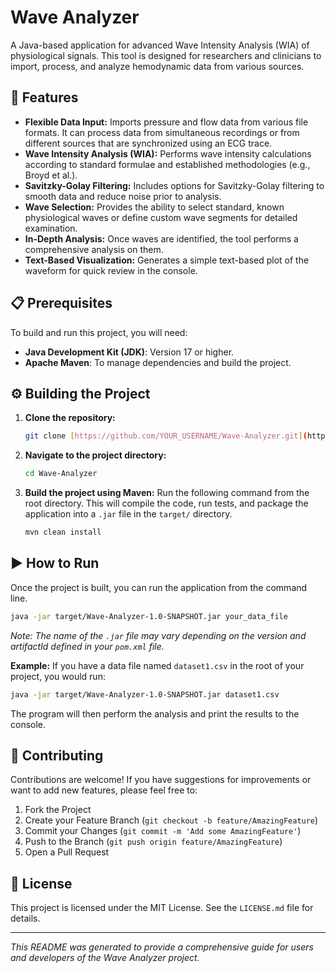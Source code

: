 # Wave Analyzer

A Java-based application for advanced Wave Intensity Analysis (WIA) of physiological signals. This tool is designed for researchers and clinicians to import, process, and analyze hemodynamic data from various sources.

## 🚀 Features

* **Flexible Data Input:** Imports pressure and flow data from various file formats. It can process data from simultaneous recordings or from different sources that are synchronized using an ECG trace.
* **Wave Intensity Analysis (WIA):** Performs wave intensity calculations according to standard formulae and established methodologies (e.g., Broyd et al.).
* **Savitzky-Golay Filtering:** Includes options for Savitzky-Golay filtering to smooth data and reduce noise prior to analysis.
* **Wave Selection:** Provides the ability to select standard, known physiological waves or define custom wave segments for detailed examination.
* **In-Depth Analysis:** Once waves are identified, the tool performs a comprehensive analysis on them.
* **Text-Based Visualization:** Generates a simple text-based plot of the waveform for quick review in the console.

## 📋 Prerequisites

To build and run this project, you will need:

* **Java Development Kit (JDK)**: Version 17 or higher.
* **Apache Maven**: To manage dependencies and build the project.

## ⚙️ Building the Project

1.  **Clone the repository:**
    ```bash
    git clone [https://github.com/YOUR_USERNAME/Wave-Analyzer.git](https://github.com/YOUR_USERNAME/Wave-Analyzer.git)
    ```
2.  **Navigate to the project directory:**
    ```bash
    cd Wave-Analyzer
    ```
3.  **Build the project using Maven:**
    Run the following command from the root directory. This will compile the code, run tests, and package the application into a `.jar` file in the `target/` directory.
    ```bash
    mvn clean install
    ```

## ▶️ How to Run

Once the project is built, you can run the application from the command line.

```bash
java -jar target/Wave-Analyzer-1.0-SNAPSHOT.jar your_data_file
```

*Note: The name of the `.jar` file may vary depending on the version and artifactId defined in your `pom.xml` file.*

**Example:**
If you have a data file named `dataset1.csv` in the root of your project, you would run:

```bash
java -jar target/Wave-Analyzer-1.0-SNAPSHOT.jar dataset1.csv
```

The program will then perform the analysis and print the results to the console.

## 🤝 Contributing

Contributions are welcome! If you have suggestions for improvements or want to add new features, please feel free to:

1.  Fork the Project
2.  Create your Feature Branch (`git checkout -b feature/AmazingFeature`)
3.  Commit your Changes (`git commit -m 'Add some AmazingFeature'`)
4.  Push to the Branch (`git push origin feature/AmazingFeature`)
5.  Open a Pull Request

## 📜 License

This project is licensed under the MIT License. See the `LICENSE.md` file for details.

---
*This README was generated to provide a comprehensive guide for users and developers of the Wave Analyzer project.*
